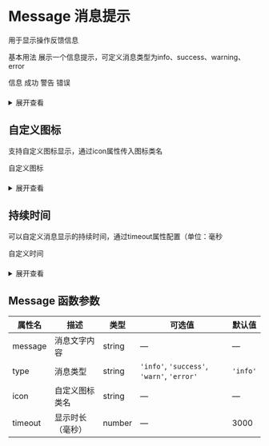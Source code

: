<script setup>
import { ref } from 'vue';
import Message from '../../../packages/message/index';

const openInfo = () => Message({ message: '这是一条信息消息', type: 'info' });
const openSuccess = () => Message({ message: '操作成功', type: 'success' });
const openWarning = () => Message({ message: '这是一条警告消息', type: 'warn' });
const openError = () => Message({ message: '发生错误', type: 'error' });
const messageOpen2 = () => {
      Message({
        message: 'this is a warn message.',
        type: 'warn',
        timeout: 5000
      })
    }
     const messageOpen3 = () => {
      Message({
        message: 'this is a warn message.',
        type: 'warn',
        icon: 'search',
        timeout: 5000
      })
    }
</script>

# Message 消息提示

用于显示操作反馈信息

基本用法
展示一个信息提示，可定义消息类型为info、success、warning、error

<div style="margin-bottom:20px;">
    <CButton type="info" @click="openInfo">信息</CButton>
    <CButton type="success" @click="openSuccess">成功</CButton>
    <CButton type="warning" @click="openWarning">警告</CButton>
    <CButton  type="danger" @click="openError">错误</CButton>
</div>
<details>
<summary>展开查看</summary>

```vue
<template>
    <CButton type="info" @click="openInfo">信息</CButton>
    <CButton type="success" @click="openSuccess">成功</CButton>
    <CButton type="warning" @click="openWarning">警告</CButton>
    <CButton  type="danger" @click="openError">错误</CButton>
</template>

<script setup>
import { ref } from 'vue';
import Message from '路径/to/Message';

const openInfo = () => Message({ message: '这是一条信息消息', type: 'info' });
const openSuccess = () => Message({ message: '操作成功', type: 'success' });
const openWarning = () => Message({ message: '这是一条警告消息', type: 'warn' });
const openError = () => Message({ message: '发生错误', type: 'error' });
</script>

```
</details>

## 自定义图标
支持自定义图标显示，通过icon属性传入图标类名

<div style="margin-bottom:20px;">
    <CButton @click="messageOpen3" icon="search">自定义图标</CButton>
</div>
<details>
<summary>展开查看</summary>

```vue
<template>
    <CButton @click="messageOpen3" icon="search">自定义图标</CButton>
</template>

<script setup>
import { ref } from 'vue';
import Message from '路径/to/Message';

const openCustomIcon = () => Message({ message: '自定义图标消息', type: 'info', icon: '自定义图标类名' });
</script>
```

</details>

## 持续时间
可以自定义消息显示的持续时间，通过timeout属性配置（单位：毫秒

<div style="margin-bottom:20px;">
    <CButton type="warning" @click="messageOpen2">自定义时间</CButton>
</div>
<details>
<summary>展开查看</summary>

```vue
<template>
    <CButton type="warning" @click="messageOpen2">自定义时间</CButton>
</template>

<script setup>
import { ref } from 'vue';
import Message from '路径/to/Message';

const messageOpen2 = () => {
      Message({
        message: 'this is a warn message.',
        type: 'warn',
        timeout: 5000
      })
    }
</script>

```
</details>

## Message 函数参数

| 属性名  | 描述             | 类型   | 可选值                                     | 默认值   |
| ------- | ---------------- | ------ | ------------------------------------------ | -------- |
| message | 消息文字内容     | string | —                                          | —        |
| type    | 消息类型         | string | `'info'`, `'success'`, `'warn'`, `'error'` | `'info'` |
| icon    | 自定义图标类名   | string | —                                          | —        |
| timeout | 显示时长（毫秒） | number | —                                          | 3000     |
